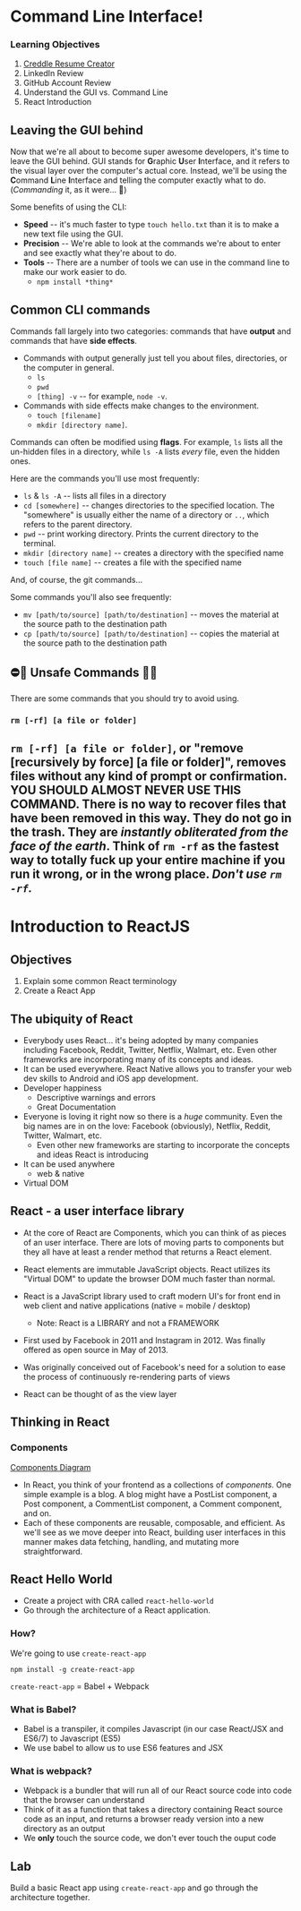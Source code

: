 # Command Line Interface!

### Learning Objectives

1. [Creddle Resume Creator](http://creddle.io/)
2. LinkedIn Review
3. GitHub Account Review
4. Understand the GUI vs. Command Line
5. React Introduction

## Leaving the GUI behind

Now that we're all about to become super awesome developers, it's time to leave the GUI behind. GUI stands for **G**raphic **U**ser **I**nterface, and it refers to the visual layer over the computer's actual core. Instead, we'll be using the **C**ommand **L**ine **I**nterface and telling the computer exactly what to do. (_Commanding_ it, as it were... 🤔)

Some benefits of using the CLI:

- **Speed** -- it's much faster to type `touch hello.txt` than it is to make a new text file using the GUI.
- **Precision** -- We're able to look at the commands we're about to enter and see exactly what they're about to do.
- **Tools** -- There are a number of tools we can use in the command line to make our work easier to do.
    - `npm install *thing*`

## Common CLI commands

Commands fall largely into two categories: commands that have **output** and commands that have **side effects**.
- Commands with output generally just tell you about files, directories, or the computer in general.
    - `ls`
    - `pwd`
    - `[thing] -v` -- for example, `node -v`.
- Commands with side effects make changes to the environment.
    - `touch [filename]`
    - `mkdir [directory name]`.

Commands can often be modified using **flags**. For example, `ls` lists all the un-hidden files in a directory, while `ls -A` lists _every_ file, even the hidden ones.

Here are the commands you'll use most frequently:

- `ls` & `ls -A` -- lists all files in a directory
- `cd [somewhere]` -- changes directories to the specified location. The "somewhere" is usually either the name of a directory or `..`, which refers to the parent directory.
- `pwd` -- print working directory. Prints the current directory to the terminal.
- `mkdir [directory name]` -- creates a directory with the specified name
- `touch [file name]` -- creates a file with the specified name

And, of course, the git commands...

Some commands you'll also see frequently:

- `mv [path/to/source] [path/to/destination]` -- moves the material at the source path to the destination path
- `cp [path/to/source] [path/to/destination]` -- copies the material at the source path to the destination path

## ⛔️🙅 Unsafe Commands 🚫🚨

There are some commands that you should try to avoid using.

### `rm [-rf] [a file or folder]`

`rm [-rf] [a file or folder]`, or "remove [recursively by force] [a file or folder]", removes files without any kind of prompt or confirmation. **YOU SHOULD ALMOST NEVER USE THIS COMMAND**. There is **no way** to recover files that have been removed in this way. They do not go in the trash. They are _instantly obliterated from the face of the earth_. Think of `rm -rf` as the fastest way to totally fuck up your entire machine if you run it wrong, or in the wrong place. _Don't use `rm -rf`._
-------------------------

# Introduction to ReactJS

## Objectives

1. Explain some common React terminology
2. Create a React App

## The ubiquity of React

- Everybody uses React... it's being adopted by many companies including Facebook, Reddit, Twitter, Netflix, Walmart, etc. Even other frameworks are incorporating many of its concepts and ideas.
- It can be used everywhere. React Native allows you to transfer your web dev skills to Android and iOS app development.
- Developer happiness
  * Descriptive warnings and errors
  * Great Documentation
- Everyone is loving it right now so there is a _huge_ community. Even the big names are in on the love: Facebook (obviously), Netflix, Reddit, Twitter, Walmart, etc.
  * Even other new frameworks are starting to incorporate the concepts and ideas React is introducing
- It can be used anywhere
  * web & native
- Virtual DOM


## React - a user interface library

- At the core of React are Components, which you can think of as pieces of an user interface. There are lots of moving parts to components but they all have at least a render method that returns a React element.
- React elements are immutable JavaScript objects. React utilizes its "Virtual DOM" to update the browser DOM much faster than normal.
- React is a JavaScript library used to craft modern UI's for front end in web client and native applications (native = mobile / desktop)
  * Note: React is a LIBRARY and not a FRAMEWORK

- First used by Facebook in 2011 and Instagram in 2012. Was finally offered as open source in May of 2013.
- Was originally conceived out of Facebook's need for a solution to ease the process of continuously re-rendering parts of views
- React can be thought of as the view layer

## Thinking in React

### Components

[Components Diagram](http://maketea.co.uk/images/2014-03-05-robust-web-apps-with-react-part-1/wireframe_deconstructed.png)

- In React, you think of your frontend as a collections of *components*. One simple example is a blog. A blog might have a PostList component, a Post component, a CommentList component, a Comment component, and on.
- Each of these components are reusable, composable, and efficient. As we'll see as we move deeper into React, building user interfaces in this manner makes data fetching, handling, and mutating more straightforward.

## React Hello World
- Create a project with CRA called `react-hello-world`
- Go through the architecture of a React application.

### How?
We're going to use `create-react-app`

```
npm install -g create-react-app

```

`create-react-app` = Babel + Webpack

### What is Babel?
- Babel is a transpiler, it compiles Javascript (in our case React/JSX and ES6/7) to Javascript (ES5)
- We use babel to allow us to use ES6 features and JSX

### What is webpack?
- Webpack is a bundler that will run all of our React source code into code that the browser can understand
- Think of it as a function that takes a directory containing React source code as an input, and returns a browser ready version into a new directory as an output
- We **only** touch the source code, we don't ever touch the ouput code

## Lab

Build a basic React app using `create-react-app` and go through the architecture together.
